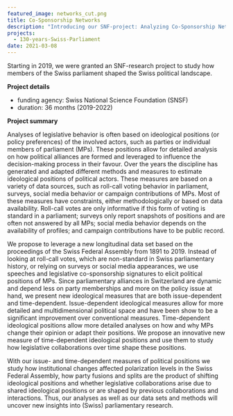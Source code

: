 ```yaml
---
featured_image: networks_cut.png
title: Co-Sponsorship Networks
description: "Introducing our SNF-project: Analyzing Co-Sponsorship Networks from 127 Years of the Swiss Federal Assembly"
projects:
  - 130-years-Swiss-Parliament
date: 2021-03-08
---
```


Starting in 2019, we were granted an SNF-research project to study how members of the Swiss parliament shaped the Swiss political landscape. 

**Project details**

- funding agency: Swiss National Science Foundation (SNSF)
- duration: 36 months (2019-2022)

**Project summary**

Analyses of legislative behavior is often based on ideological positions (or policy preferences) of the involved actors, such as parties or individual members of parliament (MPs). These positions allow for detailed analysis on how political alliances are formed and leveraged to influence the decision-making process in their favour. Over the years the discipline has generated and adapted different methods and measures to estimate ideological positions of political actors. These measures are based on a variety of data sources, such as roll-call voting behavior in parliament, surveys, social media behavior or campaign contributions of MPs. Most of these measures have constraints, either methodologically or based on data availability. Roll-call votes are only informative if this form of voting is standard in a parliament; surveys only report snapshots of positions and are often not answered by all MPs; social media behavior depends on the availability of profiles; and campaign contributions have to be public record.


We propose to leverage a new longitudinal data set based on the proceedings of the Swiss Federal Assembly from 1891 to 2019. Instead of looking at roll-call votes, which are non-standard in Swiss parliamentary history, or relying on surveys or social media appearances, we use speeches and legislative co-sponsorship signatures to elicit political positions of MPs. Since parliamentary alliances in Switzerland are dynamic and depend less on party memberships and more on the policy issue at hand, we present new ideological measures that are both issue-dependent and time-dependent. Issue-dependent ideological measures allow for more detailed and multidimensional political space and have been show to be a significant improvement over conventional measures. Time-dependent ideological positions allow more detailed analyses on how and why MPs change their opinion or adapt their positions. We propose an innovative new measure of time-dependent ideological positions and use them to study how legislative collaborations over time shape these positions.


With our issue- and time-dependent measures of political positions we study how institutional changes affected polarization levels in the Swiss Federal Assembly, how party fusions and splits are the product of shifting ideological positions and whether legislative collaborations arise due to shared ideological positions or are shaped by previous collaborations and interactions. Thus, our analyses as well as our data sets and methods will uncover new insights into (Swiss) parliamentary research.
